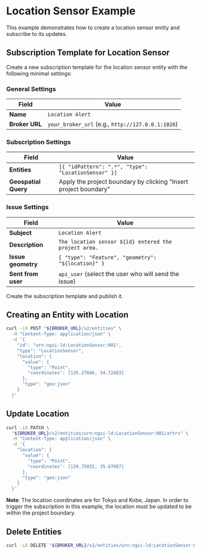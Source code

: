 # Location Sensor Example

This example demonstrates how to create a location sensor entity and subscribe
to its updates.

## Subscription Template for Location Sensor

Create a new subscription template for the location sensor entity with the
following minimal settings:

### General Settings

| Field             | Value                                                     |
|-------------------|-----------------------------------------------------------|
| **Name**    | `Location Alert`                                                |
| **Broker URL** | `your_broker_url` (e.g., `http://127.0.0.1:1026`)            |

### Subscription Settings

| Field               | Value                                                   |
|---------------------|---------------------------------------------------------|
| **Entities**        | `[{ "idPattern": ".*", "type": "LocationSensor" }]`     |
| **Geospatial Query**| Apply the project boundary by clicking "Insert project boundary"|

### Issue Settings

| Field             | Value                                                     |
|-------------------|-----------------------------------------------------------|
| **Subject**       | `Location Alert`                                          |
| **Description**   | `The location sensor ${id} entered the project area.`     |
| **Issue geometry**| `{ "type": "Feature", "geometry": "${location}" }`        |
| **Sent from user**| `api_user` (select the user who will send the issue)      |

Create the subscription template and publish it.

## Creating an Entity with Location

```bash
curl -iX POST "${BROKER_URL}/v2/entities" \
  -H "Content-Type: application/json" \
  -d '{
    "id": "urn:ngsi-ld:LocationSensor:001",
    "type": "LocationSensor",
    "location": {
      "value": {
        "type": "Point",
        "coordinates": [135.27666, 34.72483]
      },
      "type": "geo:json"
    }
  }'
```

## Update Location

```bash
curl -iX PATCH \
  "${BROKER_URL}/v2/entities/urn:ngsi-ld:LocationSensor:001/attrs" \
  -H "Content-Type: application/json" \
  -d '{
    "location": {
      "value": {
        "type": "Point",
        "coordinates": [139.75032, 35.67087]
      },
      "type": "geo:json"
    }
  }'
```

**Note**: The location coordinates are for Tokyo and Kobe, Japan. In order to
trigger the subscription in this example, the location must be updated to be
within the project boundary.

## Delete Entities

```bash
curl -iX DELETE "${BROKER_URL}/v2/entities/urn:ngsi-ld:LocationSensor:001"
```
